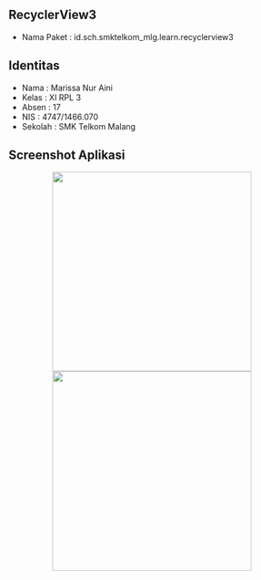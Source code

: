 ## RecyclerView3
* Nama Paket : id.sch.smktelkom_mlg.learn.recyclerview3

## Identitas
* Nama  : Marissa Nur Aini
* Kelas : XI RPL 3
* Absen : 17
* NIS   : 4747/1466.070
* Sekolah : SMK Telkom Malang

## Screenshot Aplikasi
<p align="center">
  <img src="http://i67.tinypic.com/e6by9t.jpg" width="350"/>
  <img src="http://i67.tinypic.com/33ljodx.jpg" width="350"/>
</p>

